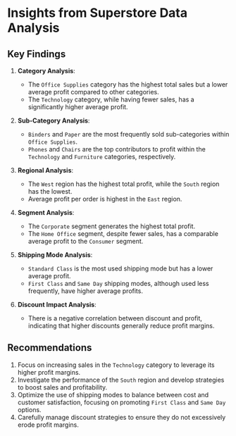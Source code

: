 # Insights from Superstore Data Analysis

## Key Findings

1. **Category Analysis**:
   - The `Office Supplies` category has the highest total sales but a lower average profit compared to other categories.
   - The `Technology` category, while having fewer sales, has a significantly higher average profit.

2. **Sub-Category Analysis**:
   - `Binders` and `Paper` are the most frequently sold sub-categories within `Office Supplies`.
   - `Phones` and `Chairs` are the top contributors to profit within the `Technology` and `Furniture` categories, respectively.

3. **Regional Analysis**:
   - The `West` region has the highest total profit, while the `South` region has the lowest.
   - Average profit per order is highest in the `East` region.

4. **Segment Analysis**:
   - The `Corporate` segment generates the highest total profit.
   - The `Home Office` segment, despite fewer sales, has a comparable average profit to the `Consumer` segment.

5. **Shipping Mode Analysis**:
   - `Standard Class` is the most used shipping mode but has a lower average profit.
   - `First Class` and `Same Day` shipping modes, although used less frequently, have higher average profits.

6. **Discount Impact Analysis**:
   - There is a negative correlation between discount and profit, indicating that higher discounts generally reduce profit margins.

## Recommendations

1. Focus on increasing sales in the `Technology` category to leverage its higher profit margins.
2. Investigate the performance of the `South` region and develop strategies to boost sales and profitability.
3. Optimize the use of shipping modes to balance between cost and customer satisfaction, focusing on promoting `First Class` and `Same Day` options.
4. Carefully manage discount strategies to ensure they do not excessively erode profit margins.
